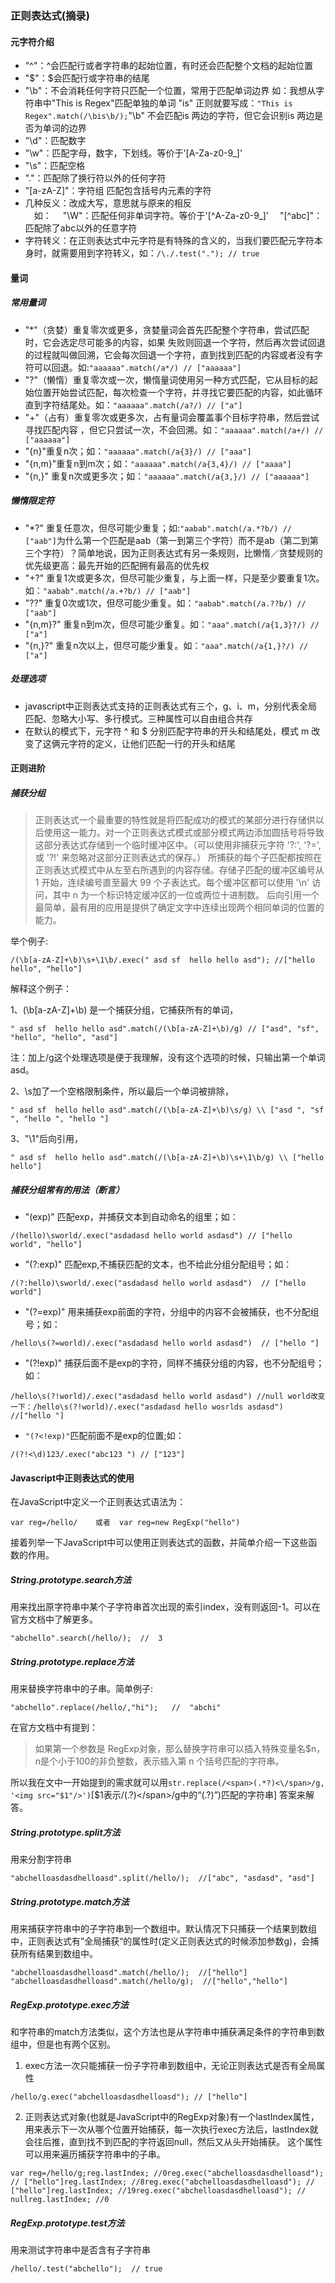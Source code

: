 ### 正则表达式(摘录)

#### 元字符介绍

* "^"：^会匹配行或者字符串的起始位置，有时还会匹配整个文档的起始位置
* "$"：$会匹配行或字符串的结尾
* "\b"：不会消耗任何字符只匹配一个位置，常用于匹配单词边界 如：我想从字符串中"This is Regex"匹配单独的单词 "is" 正则就要写成：`"This is Regex".match(/\bis\b/);`"\b" 不会匹配is 两边的字符，但它会识别is 两边是否为单词的边界
* "\d"：匹配数字
* "\w"：匹配字母，数字，下划线。等价于'[A-Za-z0-9_]'
* "\s"：匹配空格
* "."：匹配除了换行符以外的任何字符
* "[a-zA-Z]"：字符组 匹配包含括号内元素的字符
* 几种反义：改成大写，意思就与原来的相反<br>
&emsp;如：
&emsp;"\W"：匹配任何非单词字符。等价于'[^A-Za-z0-9_]'
&emsp;"[^abc]"：匹配除了abc以外的任意字符
* 字符转义：在正则表达式中元字符是有特殊的含义的，当我们要匹配元字符本身时，就需要用到字符转义，如：`/\./.test("."); // true`

#### 量词

##### 常用量词

* "*"（贪婪）重复零次或更多，贪婪量词会首先匹配整个字符串，尝试匹配时，它会选定尽可能多的内容，如果 失败则回退一个字符，然后再次尝试回退的过程就叫做回溯，它会每次回退一个字符，直到找到匹配的内容或者没有字符可以回退。如:`"aaaaaa".match(/a*/) // ["aaaaaa"]`
* "?"（懒惰）重复零次或一次，懒惰量词使用另一种方式匹配，它从目标的起始位置开始尝试匹配，每次检查一个字符，并寻找它要匹配的内容，如此循环直到字符结尾处。如：`"aaaaaa".match(/a?/) // ["a"]`
* "+"（占有）重复零次或更多次，占有量词会覆盖事个目标字符串，然后尝试寻找匹配内容 ，但它只尝试一次，不会回溯。如：`"aaaaaa".match(/a+/) // ["aaaaaa"]`
* "{n}"重复n次；如：`"aaaaaa".match(/a{3}/) // ["aaa"]`
* "{n,m}"重复n到m次；如：`"aaaaaa".match(/a{3,4}/) // ["aaaa"]`
* "{n,}" 重复n次或更多次；如：`"aaaaaa".match(/a{3,}/) // ["aaaaaa"]`


##### 懒惰限定符

* "*?" 重复任意次，但尽可能少重复；如:`"aabab".match(/a.*?b/) // ["aab"]`为什么第一个匹配是aab（第一到第三个字符）而不是ab（第二到第三个字符）？简单地说，因为正则表达式有另一条规则，比懒惰／贪婪规则的优先级更高：最先开始的匹配拥有最高的优先权
* "+?" 重复1次或更多次，但尽可能少重复，与上面一样，只是至少要重复1次。如：`"aabab".match(/a.+?b/) // ["aab"]`
* "??" 重复0次或1次，但尽可能少重复。如：`"aabab".match(/a.??b/) // ["aab"]`
* "{n,m}?" 重复n到m次，但尽可能少重复。如：`"aaa".match(/a{1,3}?/) // ["a"]`
* "{n,}?" 重复n次以上，但尽可能少重复。如：`"aaa".match(/a{1,}?/) // ["a"]`


##### 处理选项

* javascript中正则表达式支持的正则表达式有三个，g、i、m，分别代表全局匹配、忽略大小写、多行模式。三种属性可以自由组合共存
* 在默认的模式下，元字符 ^ 和 $ 分别匹配字符串的开头和结尾处，模式 m 改变了这俩元字符的定义，让他们匹配一行的开头和结尾

#### 正则进阶

##### 捕获分组

> 正则表达式一个最重要的特性就是将匹配成功的模式的某部分进行存储供以后使用这一能力。对一个正则表达式模式或部分模式两边添加圆括号将导致这部分表达式存储到一个临时缓冲区中。（可以使用非捕获元字符 '?:', '?=', 或 '?!' 来忽略对这部分正则表达式的保存。）
> 所捕获的每个子匹配都按照在正则表达式模式中从左至右所遇到的内容存储。存储子匹配的缓冲区编号从 1 开始，连续编号直至最大 99 个子表达式。每个缓冲区都可以使用 '\n' 访问，其中 n 为一个标识特定缓冲区的一位或两位十进制数。
> 后向引用一个最简单，最有用的应用是提供了确定文字中连续出现两个相同单词的位置的能力。

举个例子:

```
/(\b[a-zA-Z]+\b)\s+\1\b/.exec(" asd sf  hello hello asd"); //["hello hello", "hello"]
```

解释这个例子：

1、(\b[a-zA-Z]+\b) 是一个捕获分组，它捕获所有的单词，

```
" asd sf  hello hello asd".match(/(\b[a-zA-Z]+\b)/g) // ["asd", "sf", "hello", "hello", "asd"]
```

注：加上/g这个处理选项是便于我理解，没有这个选项的时候，只输出第一个单词asd。

2、\s加了一个空格限制条件，所以最后一个单词被排除，
```
" asd sf  hello hello asd".match(/(\b[a-zA-Z]+\b)\s/g) \\ ["asd ", "sf ", "hello ", "hello "]
```

3、"\1"后向引用，
```
" asd sf  hello hello asd".match(/(\b[a-zA-Z]+\b)\s+\1\b/g) \\ ["hello hello"]
```

##### 捕获分组常有的用法（断言）

* "(exp)" 匹配exp，并捕获文本到自动命名的组里；如：
```
/(hello)\sworld/.exec("asdadasd hello world asdasd") // ["hello world", "hello"]
```
* "(?:exp)" 匹配exp,不捕获匹配的文本，也不给此分组分配组号；如：
```
/(?:hello)\sworld/.exec("asdadasd hello world asdasd")  // ["hello world"]
```
* "(?=exp)" 用来捕获exp前面的字符，分组中的内容不会被捕获，也不分配组号；如：
```
/hello\s(?=world)/.exec("asdadasd hello world asdasd")  // ["hello "]
```
* "(?!exp)" 捕获后面不是exp的字符，同样不捕获分组的内容，也不分配组号；如：
```
/hello\s(?!world)/.exec("asdadasd hello world asdasd") //null world改变一下：/hello\s(?!world)/.exec("asdadasd hello wosrlds asdasd") //["hello "]
```

* `"(?<!exp)"`匹配前面不是exp的位置;如：
```
/(?!<\d)123/.exec("abc123 ") // ["123"]
```

#### Javascript中正则表达式的使用

在JavaScript中定义一个正则表达式语法为：
```
var reg=/hello/    或者  var reg=new RegExp("hello")
```
接着列举一下JavaScript中可以使用正则表达式的函数，并简单介绍一下这些函数的作用。

##### String.prototype.search方法

用来找出原字符串中某个子字符串首次出现的索引index，没有则返回-1。可以在官方文档中了解更多。
```
"abchello".search(/hello/);  //  3
```

##### String.prototype.replace方法

用来替换字符串中的子串。简单例子:
```
"abchello".replace(/hello/,"hi");   //  "abchi"
```

在官方文档中有提到：
>如果第一个参数是 RegExp对象，那么替换字符串可以插入特殊变量名$n，n是个小于100的非负整数，表示插入第 n 个括号匹配的字符串。

所以我在文中一开始提到的需求就可以用`str.replace(/<span>(.*?)<\/span>/g, '<img src="$1"/>')`[$1表示/(.?)<\/span>/g中的“(.?)”)匹配的字符串]
答案来解答。

##### String.prototype.split方法

用来分割字符串
```
"abchelloasdasdhelloasd".split(/hello/);  //["abc", "asdasd", "asd"]
```

##### String.prototype.match方法

用来捕获字符串中的子字符串到一个数组中。默认情况下只捕获一个结果到数组中，正则表达式有”全局捕获“的属性时(定义正则表达式的时候添加参数g)，会捕获所有结果到数组中。
```
"abchelloasdasdhelloasd".match(/hello/);  //["hello"]
"abchelloasdasdhelloasd".match(/hello/g);  //["hello","hello"]
```

##### RegExp.prototype.exec方法

和字符串的match方法类似，这个方法也是从字符串中捕获满足条件的字符串到数组中，但是也有两个区别。
1. exec方法一次只能捕获一份子字符串到数组中，无论正则表达式是否有全局属性
```
/hello/g.exec("abchelloasdasdhelloasd"); // ["hello"]
```

2. 正则表达式对象(也就是JavaScript中的RegExp对象)有一个lastIndex属性，用来表示下一次从哪个位置开始捕获，每一次执行exec方法后，lastIndex就会往后推，直到找不到匹配的字符返回null，然后又从头开始捕获。 这个属性可以用来遍历捕获字符串中的子串。
```
var reg=/hello/g;reg.lastIndex; //0reg.exec("abchelloasdasdhelloasd"); // ["hello"]reg.lastIndex; //8reg.exec("abchelloasdasdhelloasd"); // ["hello"]reg.lastIndex; //19reg.exec("abchelloasdasdhelloasd"); // nullreg.lastIndex; //0
```

##### RegExp.prototype.test方法

用来测试字符串中是否含有子字符串
```
/hello/.test("abchello");  // true
```
